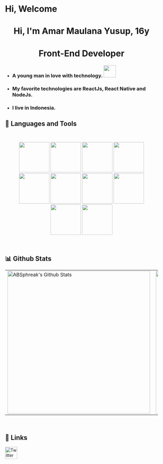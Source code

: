 <h1> Hi, Welcome</h1>
<h1 align="center">Hi, I'm Amar Maulana Yusup, 16y</h1>
<h1 align="center">Front-End Developer </h1> 


- <h3>A young man in love with technology. <img src="https://emojis.slackmojis.com/emojis/images/1614195067/14740/pc_computer.gif?1614195067" width="40" /></h3> 

- <h3>My favorite technologies are ReactJs, React Native and NodeJs.</h3> 
  
- <h3>I live in Indonesia.</h3>

## 🔧 Languages and Tools
<br>

<p align="center" margin="100px"> 
<code><img height="100" src="https://media.giphy.com/media/XAxylRMCdpbEWUAvr8/giphy.gif"></code>
<code><img height="100" src="https://media.giphy.com/media/fsEaZldNC8A1PJ3mwp/giphy.gif"></code>
<code><img height="100" src="https://media.giphy.com/media/ln7z2eWriiQAllfVcn/giphy.gif"></code>
<code><img height="100" src="https://media.giphy.com/media/kdFc8fubgS31b8DsVu/giphy.gif"></code>
<code><img height="100" src="https://media.giphy.com/media/eNAsjO55tPbgaor7ma/giphy.gif"></code>
<code><img height="100" src="https://media.giphy.com/media/LMt9638dO8dftAjtco/giphy.gif"></code>
<code><img height="100" src="https://media.giphy.com/media/kH1DBkPNyZPOk0BxrM/giphy.gif"></code>
<code><img height="100" src="https://media.giphy.com/media/Ri2TUcKlaOcaDBxFpY/giphy.gif"></code>
<code><img height="100" src="https://media.giphy.com/media/KzJkzjggfGN5Py6nkT/giphy.gif"></code>
<code><img height="100" src="https://media.giphy.com/media/IdyAQJVN2kVPNUrojM/giphy.gif"></code>
</p>

<br>

## 📊 Github Stats
<a href='https://github.com/Nikolas-as/github-stats-transparent'>

  <table>
    <tr>
      <td>
      <img align="left" width="470px" src="https://github-readme-stats.vercel.app/api?username=Nikaum-js&include_all_commits=true&count_private=true&show_icons=true&line_height=20&title_color=7A7ADB&icon_color=2234AE&text_color=D3D3D3&bg_color=0,000000,130F40" alt="ABSphreak's Github Stats">
      </td>
        <td><img width="470px" align="rigth" src="https://github-readme-stats.vercel.app/api/top-langs/?username=Nikaum-js&layout=compact&langs_count20=true&count_private=true&show_icons=true&line_height=20&title_color=7A7ADB&icon_color=2234AE&text_color=D3D3D3&bg_color=0,000000,130F40"/></td> 
    </tr>   
</table>
</a> 
  
<br>

## 🔗 Links

<a href="https://www.twitter.com/amarmyusup-/">
  <img align="left" alt="Twitter" width="40px" src="https://raw.githubusercontent.com/amarmyusup/amarmyusup/blob/main/assets/twitter.svg" />
</a>
<!-- <a href="https://twitter.com/NikaumJs">
  <img align="left" alt="Abhishek's LinkedIN" width="40px" src="https://raw.githubusercontent.com/peterthehan/peterthehan/master/assets/twitter.svg" />
</a> -->
  
<!--  <a href="https://www.youtube.com/watch?v=BBJa32lCaaY">
  <img align="left" alt="Abhishek Naidu | Twitter" width="40px" src="https://raw.githubusercontent.com/peterthehan/peterthehan/master/assets/youtube.svg" />
</a> -->

<!--
<br>
<br>
<br>
<br>
  
# Bye Bye <img src="https://emojis.slackmojis.com/emojis/images/1616110799/22173/bye.gif?1616110799" width="50" /> 
<br>
<br>
  
<img src="https://emojis.slackmojis.com/emojis/images/1598266360/10254/pepe_naruto.gif?1598266360" width="100" />
</p>
-->
